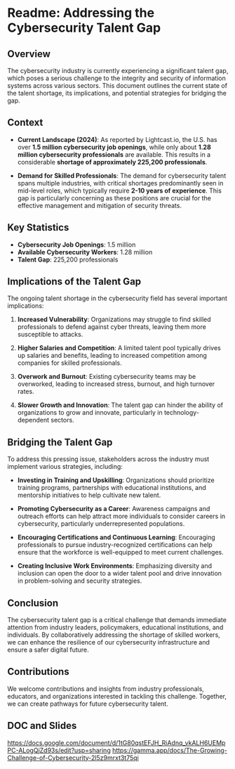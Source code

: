 # Readme: Addressing the Cybersecurity Talent Gap

## Overview

The cybersecurity industry is currently experiencing a significant talent gap, which poses a serious challenge to the integrity and security of information systems across various sectors. This document outlines the current state of the talent shortage, its implications, and potential strategies for bridging the gap.

## Context

- **Current Landscape (2024)**: As reported by Lightcast.io, the U.S. has over **1.5 million cybersecurity job openings**, while only about **1.28 million cybersecurity professionals** are available. This results in a considerable **shortage of approximately 225,200 professionals**.
  
- **Demand for Skilled Professionals**: The demand for cybersecurity talent spans multiple industries, with critical shortages predominantly seen in mid-level roles, which typically require **2-10 years of experience**. This gap is particularly concerning as these positions are crucial for the effective management and mitigation of security threats.

## Key Statistics

- **Cybersecurity Job Openings**: 1.5 million
- **Available Cybersecurity Workers**: 1.28 million
- **Talent Gap**: 225,200 professionals

## Implications of the Talent Gap

The ongoing talent shortage in the cybersecurity field has several important implications:

1. **Increased Vulnerability**: Organizations may struggle to find skilled professionals to defend against cyber threats, leaving them more susceptible to attacks.
  
2. **Higher Salaries and Competition**: A limited talent pool typically drives up salaries and benefits, leading to increased competition among companies for skilled professionals.
  
3. **Overwork and Burnout**: Existing cybersecurity teams may be overworked, leading to increased stress, burnout, and high turnover rates.

4. **Slower Growth and Innovation**: The talent gap can hinder the ability of organizations to grow and innovate, particularly in technology-dependent sectors.

## Bridging the Talent Gap

To address this pressing issue, stakeholders across the industry must implement various strategies, including:

- **Investing in Training and Upskilling**: Organizations should prioritize training programs, partnerships with educational institutions, and mentorship initiatives to help cultivate new talent.

- **Promoting Cybersecurity as a Career**: Awareness campaigns and outreach efforts can help attract more individuals to consider careers in cybersecurity, particularly underrepresented populations.

- **Encouraging Certifications and Continuous Learning**: Encouraging professionals to pursue industry-recognized certifications can help ensure that the workforce is well-equipped to meet current challenges.

- **Creating Inclusive Work Environments**: Emphasizing diversity and inclusion can open the door to a wider talent pool and drive innovation in problem-solving and security strategies.

## Conclusion

The cybersecurity talent gap is a critical challenge that demands immediate attention from industry leaders, policymakers, educational institutions, and individuals. By collaboratively addressing the shortage of skilled workers, we can enhance the resilience of our cybersecurity infrastructure and ensure a safer digital future.

## Contributions

We welcome contributions and insights from industry professionals, educators, and organizations interested in tackling this challenge. Together, we can create pathways for future cybersecurity talent.  

## DOC and Slides
https://docs.google.com/document/d/1tG80qstEFJH_RiAdnq_vkALH6UEMpPC-ALogQjZd93s/edit?usp=sharing
https://gamma.app/docs/The-Growing-Challenge-of-Cybersecurity-2l5z9mrxt3t75qi
